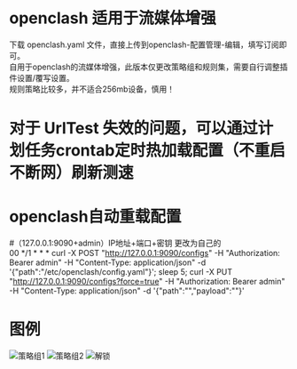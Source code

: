 # openclash 适用于流媒体增强

下载 openclash.yaml 文件，直接上传到openclash-配置管理-编辑，填写订阅即可。  
自用于openclash的流媒体增强，此版本仅更改策略组和规则集，需要自行调整插件设置/覆写设置。  
规则策略比较多，并不适合256mb设备，慎用！  

# 对于 UrlTest 失效的问题，可以通过计划任务crontab定时热加载配置（不重启不断网）刷新测速
# openclash自动重载配置  
#（127.0.0.1:9090+admin）IP地址+端口+密钥 更改为自己的  
00 */1 * * * curl -X POST "http://127.0.0.1:9090/configs" -H "Authorization: Bearer admin" -H "Content-Type: application/json" -d '{"path":"/etc/openclash/config.yaml"}'; sleep 5; curl -X PUT "http://127.0.0.1:9090/configs?force=true" -H "Authorization: Bearer admin" -H "Content-Type: application/json" -d '{"path":"","payload":""}'
  
# 图例
![策略组1](https://github.com/user-attachments/assets/27702213-5515-4d67-9ef1-cee3af70880a)
![策略组2](https://github.com/user-attachments/assets/62c92c61-e429-48ce-88e1-6cdd54268312)
![解锁](https://github.com/user-attachments/assets/beff0927-54be-487a-aaa8-d8f50ee99fe3)
